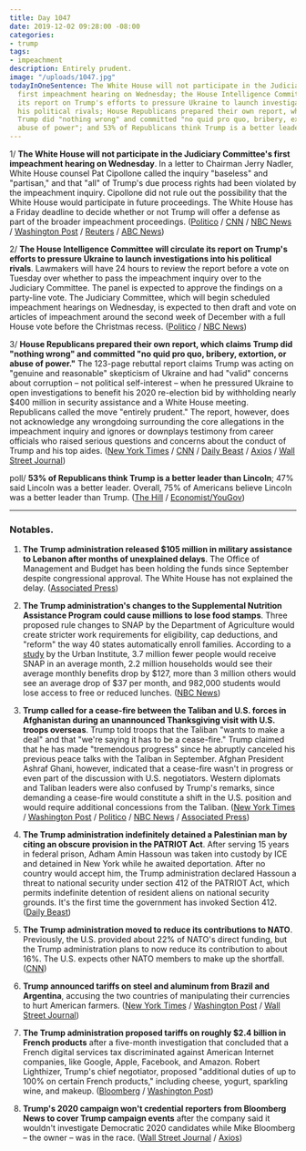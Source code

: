 ```yaml
---
title: Day 1047
date: 2019-12-02 09:28:00 -08:00
categories:
- trump
tags:
- impeachment
description: Entirely prudent.
image: "/uploads/1047.jpg"
todayInOneSentence: The White House will not participate in the Judiciary Committee's
  first impeachment hearing on Wednesday; the House Intelligence Committee will circulate
  its report on Trump's efforts to pressure Ukraine to launch investigations into
  his political rivals; House Republicans prepared their own report, which claims
  Trump did "nothing wrong" and committed "no quid pro quo, bribery, extortion, or
  abuse of power"; and 53% of Republicans think Trump is a better leader than Lincoln.
---
```


1/ **The White House will not participate in the Judiciary Committee's first impeachment hearing on Wednesday**. In a letter to Chairman Jerry Nadler, White House counsel Pat Cipollone called the inquiry "baseless" and "partisan," and that "all" of Trump's due process rights had been violated by the impeachment inquiry. Cipollone did not rule out the possibility that the White House would participate in future proceedings. The White House has a Friday deadline to decide whether or not Trump will offer a defense as part of the broader impeachment proceedings. ([Politico](https://www.politico.com/news/2019/12/01/trump-impeachment-response-house-judiciary-074712) / [CNN](https://www.cnn.com/2019/12/01/politics/white-house-not-participating-judiciary-hearing-impeachment/index.html) / [NBC News](https://www.nbcnews.com/politics/trump-impeachment-inquiry/white-house-will-not-participate-wednesday-s-impeachment-hearing-n1093821) / [Washington Post](https://www.washingtonpost.com/politics/republicans-mount-aggressive-campaign-against-impeachment-as-spotlight-turns-to-judiciary-panel/2019/12/01/823f64ce-144c-11ea-9110-3b34ce1d92b1_story.html) / [Reuters](https://www.reuters.com/article/us-usa-trump-impeachment/trump-faces-two-deadlines-as-u-s-congress-ramps-up-impeachment-focus-idUSKBN1Y50XP) / [ABC News](https://abcnews.go.com/Politics/trump-lawyers-wont-participate-upcoming-impeachment-hearing-sources/story?id=67420879))

2/ **The House Intelligence Committee will circulate its report on Trump's efforts to pressure Ukraine to launch investigations into his political rivals**. Lawmakers will have 24 hours to review the report before a vote on Tuesday over whether to pass the impeachment inquiry over to the Judiciary Committee. The panel is expected to approve the findings on a party-line vote. The Judiciary Committee, which will begin scheduled impeachment hearings on Wednesday, is expected to then draft and vote on articles of impeachment around the second week of December with a full House vote before the Christmas recess. ([Politico](https://www.politico.com/news/2019/11/30/intelligence-committee-draft-ukraine-report-074518) / [NBC News](https://www.nbcnews.com/politics/trump-impeachment-inquiry/house-intelligence-committee-vote-impeachment-report-n1093701))

3/ **House Republicans prepared their own report, which claims Trump did "nothing wrong" and committed "no quid pro quo, bribery, extortion, or abuse of power."** The 123-page rebuttal report claims Trump was acting on "genuine and reasonable" skepticism of Ukraine and had "valid" concerns about corruption – not political self-interest – when he pressured Ukraine to open investigations to benefit his 2020 re-election bid by withholding nearly $400 million in security assistance and a White House meeting. Republicans called the move "entirely prudent." The report, however, does not acknowledge any wrongdoing surrounding the core allegations in the impeachment inquiry and ignores or downplays testimony from career officials who raised serious questions and concerns about the conduct of Trump and his top aides. ([New York Times](https://www.nytimes.com/2019/12/02/us/politics/republican-impeachment-defense.html) / [CNN](https://www.cnn.com/2019/12/02/politics/house-republican-response-impeachment-inquiry/) / [Daily Beast](https://www.thedailybeast.com/house-republicans-put-together-an-impeachment-rebuttal-report) / [Axios](https://www.axios.com/republican-impeachment-report-trump-quid-pro-quo-b959b349-e353-475e-87c4-429f76362300.html) / [Wall Street Journal](https://www.wsj.com/articles/trump-questions-timing-of-impeachment-hearing-11575305587))

poll/ **53% of Republicans think Trump is a better leader than Lincoln**; 47% said Lincoln was a better leader. Overall, 75% of Americans believe Lincoln was a better leader than Trump. ([The Hill](https://thehill.com/homenews/administration/472460-poll-majority-of-republicans-say-trump-better-president-than-lincoln) / [Economist/YouGov](https://d25d2506sfb94s.cloudfront.net/cumulus_uploads/document/a10nw9wbas/econTabReport.pdf))

---

### Notables.

1. **The Trump administration released $105 million in military assistance to Lebanon after months of unexplained delays**. The Office of Management and Budget has been holding the funds  since September despite congressional approval. The White House has not explained the delay. ([Associated Press](https://apnews.com/ed82bdb9355544cabc43f2aa5a0de7e9))

2. **The Trump administration's changes to the Supplemental Nutrition Assistance Program could cause millions to lose food stamps**. Three proposed rule changes to SNAP by the Department of Agriculture would create stricter work requirements for eligibility, cap deductions, and "reform" the way 40 states automatically enroll families. According to a [study](https://www.urban.org/sites/default/files/publication/101368/estimated_effect_of_recent_proposed_changes_to_snap_regulations.pdf) by the Urban Institute, 3.7 million fewer people would receive SNAP in an average month, 2.2 million households would see their average monthly benefits drop by $127, more than 3 million others would see an average drop of $37 per month, and 982,000 students would lose access to free or reduced lunches. ([NBC News](https://www.nbcnews.com/news/us-news/trump-administration-proposal-could-cause-millions-lose-food-stamps-n1092866))

3. **Trump called for a cease-fire between the Taliban and U.S. forces in Afghanistan during an unannounced Thanksgiving visit with U.S. troops overseas**. Trump told troops that the Taliban "wants to make a deal" and that "we're saying it has to be a cease-fire." Trump claimed that he has made "tremendous progress" since he abruptly canceled his previous peace talks with the Taliban in September. Afghan President Ashraf Ghani, however, indicated that a cease-fire wasn't in progress or even part of the discussion with U.S. negotiators. Western diplomats and Taliban leaders were also confused by Trump's remarks, since demanding a cease-fire would constitute a shift in the U.S. position and would require additional concessions from the Taliban. ([New York Times](https://www.nytimes.com/2019/11/29/world/asia/afghanistan-taliban-peace-talks-ghani-trump.html) / [Washington Post](https://www.washingtonpost.com/national-security/trumps-talk-of-afghanistan-cease-fire-appears-to-surprise-the-taliban-afghan-government/2019/11/29/3a661a34-12d1-11ea-b0fc-62cc38411ebb_story.html) / [Politico](https://www.politico.com/news/2019/11/28/trump-makes-surprise-thanksgiving-visit-to-us-troops-in-afghanistan-074388) / [NBC News](https://www.nbcnews.com/politics/politics-news/trump-makes-surprise-thanksgiving-visit-troops-afghanistan-n1093131) / [Associated Press](https://apnews.com/825e94e2f8b340aab6151b47e0aff161))

4. **The Trump administration indefinitely detained a Palestinian man by citing an obscure provision in the PATRIOT Act**. After serving 15 years in federal prison, Adham Amin Hassoun was taken into custody by ICE and detained in New York while he awaited deportation. After no country would accept him, the Trump administration declared Hassoun a threat to national security under section 412 of the PATRIOT Act, which permits indefinite detention of resident aliens on national security grounds. It's the first time the government has invoked Section 412. ([Daily Beast](https://www.thedailybeast.com/trump-invokes-patriot-act-to-detain-palestinian-adham-amin-hassoun-forever))

5. **The Trump administration moved to reduce its contributions to NATO**. Previously, the U.S. provided about 22% of NATO's direct funding, but the Trump administration plans to now reduce its contribution to about 16%. The U.S. expects other NATO members to make up the shortfall. ([CNN](https://www.cnn.com/2019/11/27/politics/trump-nato-contribution-nato/index.html))

6. **Trump announced tariffs on steel and aluminum from Brazil and Argentina**, accusing the two countries of manipulating their currencies to hurt American farmers. ([New York Times](https://www.nytimes.com/2019/12/02/business/economy/trump-tariffs-brazil-argentina-metal.html) / [Washington Post](https://www.washingtonpost.com/us-policy/2019/12/02/trump-announces-tariffs-steel-aluminum-brazil-argentina/) / [Wall Street Journal](https://www.wsj.com/articles/trump-restores-tariffs-on-steel-and-aluminum-shipped-from-argentina-brazil-11575288359))

7. **The Trump administration proposed tariffs on roughly $2.4 billion in French products** after a five-month investigation that concluded that a French digital services tax discriminated against American Internet companies, like Google, Apple, Facebook, and Amazon. Robert Lighthizer, Trump's chief negotiator, proposed "additional duties of up to 100% on certain French products," including cheese, yogurt, sparkling wine, and makeup. ([Bloomberg](https://www.bloomberg.com/news/articles/2019-12-02/u-s-proposes-2-4-billion-in-tariffs-on-france-over-digital-tax) / [Washington Post](https://www.washingtonpost.com/us-policy/2019/12/02/trump-announces-tariffs-steel-aluminum-brazil-argentina/))

8. **Trump's 2020 campaign won't credential reporters from Bloomberg News to cover Trump campaign events** after the company said it wouldn't investigate Democratic 2020 candidates while Mike Bloomberg – the owner – was in the race. ([Wall Street Journal](https://www.wsj.com/articles/trump-campaign-wont-credential-bloomberg-news-reporters-11575307679) / [Axios](https://www.axios.com/trump-campaign-bloomberg-news-credentials-de53650c-f275-4e83-a884-02677d3de6a3.html))